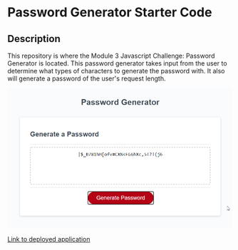 # Password Generator Starter Code

## Description 

This repository is where the Module 3 Javascript Challenge: Password Generator is located. This password generator takes input from the user to determine what types of characters to generate the password with. It also will generate a password of the user's request length.

![Image of Password Generator](https://github.com/gacx89/password-generator/blob/master/Develop/assets/images/appscreenshot.png?raw=true)

[Link to deployed application](https://gacx89.github.io/password-generator/Develop/index.html)